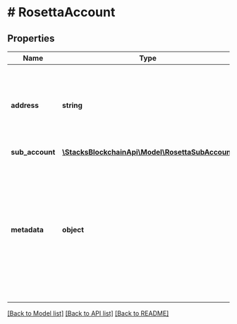 # # RosettaAccount

## Properties

Name | Type | Description | Notes
------------ | ------------- | ------------- | -------------
**address** | **string** | The address may be a cryptographic public key (or some encoding of it) or a provided username. |
**sub_account** | [**\StacksBlockchainApi\Model\RosettaSubAccount**](RosettaSubAccount.md) |  | [optional]
**metadata** | **object** | Blockchains that utilize a username model (where the address is not a derivative of a cryptographic public key) should specify the public key(s) owned by the address in metadata. | [optional]

[[Back to Model list]](../../README.md#models) [[Back to API list]](../../README.md#endpoints) [[Back to README]](../../README.md)
